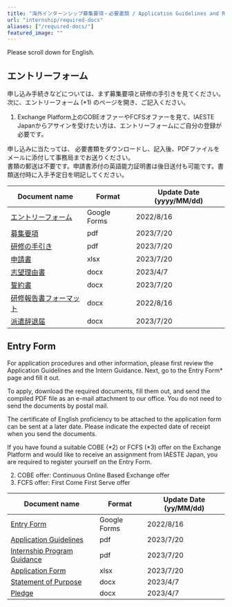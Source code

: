 ```yaml
---
title: "海外インターンシップ募集要項・必要書類 / Application Guidelines and Required Documents for Overseas Internships"
url: "internship/required-docs"
aliases: ["/required-docs/"]
featured_image: ""
---
```


Please scroll down for English.

## エントリーフォーム

申し込み手続きなどについては、まず募集要項と研修の手引きを見てください。  
次に、エントリーフォーム (*1) のページを開き、ご記入ください。

1. Exchange Platform上のCOBEオファーやFCFSオファーを見て、IAESTE Japanからアサインを受けたい方は、エントリーフォームにご自分の登録が必要です。

申し込みに当たっては、 必要書類をダウンロードし、記入後、PDFファイルをメールに添付して事務局までお送りください。  
書類の郵送は不要です。申請書添付の英語能力証明書は後日送付も可能です。書類送付時に入手予定日を明記してください。

| Document name | Format | Update Date (yyyy/MM/dd) |
| ------------- | ------ | ------------------------ |
| [エントリーフォーム](https://docs.google.com/forms/d/e/1FAIpQLSdO6-HHW3G9rJYS2iweHsTidvdFs9IPtsPqyyTbE97s0381BA/viewform) | Google Forms | 2022/8/16 |
| [募集要項](https://github.com/iaeste-japan/www/blob/Miwashotaro-patch-1/hugo/static/files/internship/required-docs/application-guidelines-fy2024-ja-v20230720.pdf) | pdf | 2023/7/20 |
| [研修の手引き](https://github.com/iaeste-japan/www/blob/Miwashotaro-patch-1/hugo/static/files/internship/required-docs/internship-dispatch-guidance-fy2024-ja-v20230720..pdf) | pdf | 2023/7/20 |
| [申請書](https://github.com/iaeste-japan/www/blob/Miwashotaro-patch-1/hugo/static/files/internship/required-docs/application-form-fy2024-ja-v2023720.xlsx)  | xlsx | 2023/7/20 |
| [志望理由書](https://github.com/iaeste-japan/www/blob/Miwashotaro-patch-1/hugo/static/files/internship/required-docs/statement-of-purpose-v20230407.docx)  | docx | 2023/4/7 |
| [誓約書](https://github.com/iaeste-japan/www/blob/Miwashotaro-patch-1/hugo/static/files/internship/required-docs/pledge-ja-v20220816.docx)       | docx | 2023/7/20 |
| [研修報告書フォーマット](https://github.com/iaeste-japan/www/blob/Miwashotaro-patch-1/hugo/static/files/internship/required-docs/training-report-format-v20220816.docx)   | docx | 2022/8/16 |
| [派遣辞退届](https://github.com/iaeste-japan/www/blob/Miwashotaro-patch-1/hugo/static/files/internship/required-docs/withdrawal-notice-ja-v2023.doc) | docx | 2023/7/20 |

## Entry Form

For application procedures and other information, please first review the Application Guidelines and the Intern Guidance. Next, go to the Entry Form* page and fill it out.

To apply, download the required documents, fill them out, and send the compiled PDF file as an e-mail attachment to our office. You do not need to send the documents by postal mail.

The certificate of English proficiency to be attached to the application form can be sent at a later date. Please indicate the expected date of receipt when you send the documents.

If you have found a suitable COBE (*2) or FCFS (*3) offer on the Exchange Platform and would like to receive an assignment from IAESTE Japan, you are required to register yourself on the Entry Form.

2. COBE offer: Continuous Online Based Exchange offer  
3. FCFS offer: First Come First Serve offer

| Document name | Format | Update Date (yy/MM/dd) |
|---------------|--------|-----------------------|
| [Entry Form](https://docs.google.com/forms/d/e/1FAIpQLSdO6-HHW3G9rJYS2iweHsTidvdFs9IPtsPqyyTbE97s0381BA/viewform) | Google Forms | 2022/8/16 |
| [Application Guidelines](https://github.com/iaeste-japan/www/blob/Miwashotaro-patch-1/hugo/static/files/internship/required-docs/application-guidelines-fy2024-en-v20230720.pdf) | pdf  | 2023/7/20 |
| [Internship Program Guidance](https://github.com/iaeste-japan/www/blob/Miwashotaro-patch-1/hugo/static/files/internship/required-docs/internship-program-guidance-fy2024-en-v20230720.pdf)  | pdf  | 2023/7/20 |
| [Application Form](https://github.com/iaeste-japan/www/blob/Miwashotaro-patch-1/hugo/static/files/internship/required-docs/application-form-fy2024-en-v20230720.xlsx)  | xlsx | 2023/7/20 |
| [Statement of Purpose](https://github.com/iaeste-japan/www/blob/Miwashotaro-patch-1/hugo/static/files/internship/required-docs/statement-of-purpose-v20230407.docx) | docx | 2023/4/7 |
| [Pledge](https://github.com/iaeste-japan/www/blob/Miwashotaro-patch-1/hugo/static/files/internship/required-docs/pledge-en-v20220816.docx)         | docx | 2023/4/7 |
